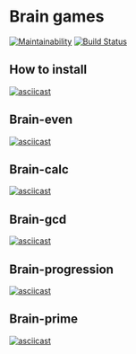# Brain games
[![Maintainability](https://api.codeclimate.com/v1/badges/c06458aaf3263c02b8e5/maintainability)](https://codeclimate.com/github/rentery/php-project-lvl1/maintainability)
[![Build Status](https://travis-ci.com/rentery/php-project-lvl1.svg?branch=master)](https://travis-ci.com/rentery/php-project-lvl1)

## How to install
[![asciicast](https://asciinema.org/a/DMCGSdsOK5SyvqET1ilK7dhNb.svg)](https://asciinema.org/a/DMCGSdsOK5SyvqET1ilK7dhNb)

## Brain-even
[![asciicast](https://asciinema.org/a/1NRQPygUh5TbXobvIHHHSP1RW.svg)](https://asciinema.org/a/1NRQPygUh5TbXobvIHHHSP1RW)

## Brain-calc
[![asciicast](https://asciinema.org/a/V2kaykG5reZuNb5Me21QHHAQK.svg)](https://asciinema.org/a/V2kaykG5reZuNb5Me21QHHAQK)

## Brain-gcd
[![asciicast](https://asciinema.org/a/YvKHB6Y1V1t9g7nhAKR9c1FR1.svg)](https://asciinema.org/a/YvKHB6Y1V1t9g7nhAKR9c1FR1)

## Brain-progression
[![asciicast](https://asciinema.org/a/4WPP9F7GFkHd6h5JgN2b0YbCf.svg)](https://asciinema.org/a/4WPP9F7GFkHd6h5JgN2b0YbCf)

## Brain-prime
[![asciicast](https://asciinema.org/a/hMGsGcrxHzD5tkybwjeTHr5QE.svg)](https://asciinema.org/a/hMGsGcrxHzD5tkybwjeTHr5QE)